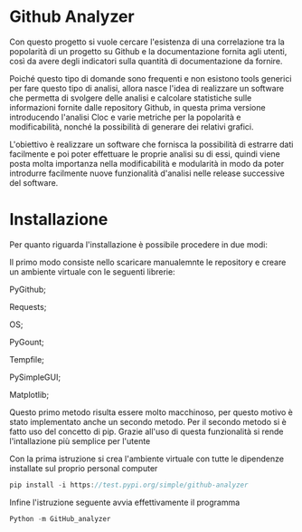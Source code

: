 # Github Analyzer
Con questo progetto si vuole cercare l'esistenza di una correlazione tra la popolarità di un progetto su Github e la documentazione fornita agli utenti,
così da avere degli indicatori sulla quantità di documentazione da fornire. 

Poiché questo tipo di domande sono frequenti e non esistono tools 
generici per fare questo tipo di analisi, allora nasce l'idea di realizzare un software che permetta di svolgere delle analisi e 
calcolare statistiche sulle informazioni fornite dalle
repository Github, in questa prima versione introducendo 
l'analisi Cloc e varie metriche per la popolarità e modificabilità, nonché la possibilità di generare dei relativi grafici. 

L'obiettivo è realizzare un software che fornisca la possibilità 
di estrarre dati facilmente e poi poter effettuare le proprie analisi su di essi, 
quindi viene posta molta importanza nella modificabilità e 
modularità in modo da poter introdurre facilmente nuove funzionalità d'analisi nelle release successive del software.

# Installazione
Per quanto riguarda l'installazione è possibile procedere in due modi:

Il primo modo consiste nello scaricare manualemnte le repository e creare un ambiente virtuale con le seguenti librerie:

PyGithub;	

Requests;

OS;

PyGount;

Tempfile;

PySimpleGUI;

Matplotlib;


Questo primo metodo risulta essere molto macchinoso, per questo motivo è stato implementato anche un secondo metodo.
Per il secondo metodo si è fatto uso del concetto di pip. Grazie all'uso di questa funzionalità si rende l'intallazione più semplice per l'utente

Con la prima istruzione si crea l'ambiente virtuale con tutte le dipendenze installate sul proprio personal computer

```js
pip install -i https://test.pypi.org/simple/github-analyzer
```
Infine l'istruzione seguente avvia effettivamente il programma

```js
Python -m GitHub_analyzer
```
